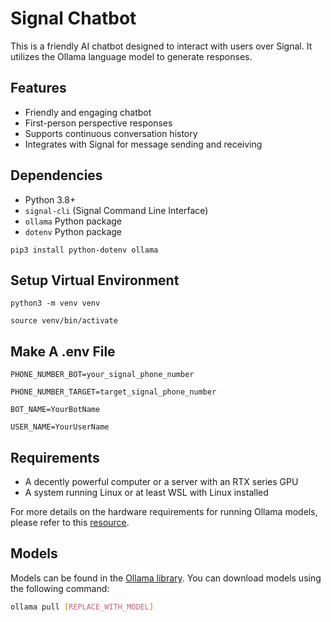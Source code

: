 # Signal Chatbot

This is a friendly AI chatbot designed to interact with users over Signal. It utilizes the Ollama language model to generate responses. 

## Features

- Friendly and engaging chatbot
- First-person perspective responses
- Supports continuous conversation history
- Integrates with Signal for message sending and receiving

## Dependencies

- Python 3.8+
- `signal-cli` (Signal Command Line Interface)
- `ollama` Python package
- `dotenv` Python package

`pip3 install python-dotenv ollama`

## Setup Virtual Environment

`python3 -m venv venv`

`source venv/bin/activate`

## Make A .env File

`PHONE_NUMBER_BOT=your_signal_phone_number`

`PHONE_NUMBER_TARGET=target_signal_phone_number`

`BOT_NAME=YourBotName`

`USER_NAME=YourUserName`

## Requirements

- A decently powerful computer or a server with an RTX series GPU
- A system running Linux or at least WSL with Linux installed

For more details on the hardware requirements for running Ollama models, please refer to this [resource](https://quickcreator.io/quthor_blog/essential-ollama-hardware-requirements-for-top-performance/#:~:text=To%20embark%20on%20your%20Ollama,handle%20the%20computational%20demands%20effectively).

## Models

Models can be found in the [Ollama library](https://ollama.com/library). You can download models using the following command:

```bash
ollama pull [REPLACE_WITH_MODEL]
